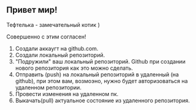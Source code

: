 ## Привет мир!

 Тефтелька - замечательный котик )

Совершенно с этим согласен!

1. Создали аккаугт на github.com.
2. Создали локальный репозиторий.
3. "Подружили" ваш локальный репозиторий. Github при создании нового репозитория как это можно сделать.
4. Отправить (push) на локальный репозиторий в удаленный (на github), при этом вам, возмоэно,  нужно будет авторизоваться на удаленном репозитории.
5. Провести изменения на удаленном пк.
6. Выкачать(pull) актуальное состояние из удаленного репозитория.